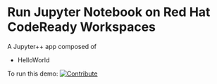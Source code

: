 # Run Jupyter Notebook on Red Hat CodeReady Workspaces
A Jupyter++ app composed of
- HelloWorld


To run this demo: [![Contribute](factory-contribute.svg)](https://codeready-codeready-workspaces.apps.cluster-16f2.16f2.example.opentlc.com/factory?url=https://github.com/nmalvankar/crw-jupyternotebook)
